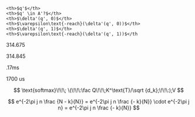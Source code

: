     <th>$q'$</th>
    <th>$q' \in A'?$</th>
    <th>$\delta'(q', 0)$</th>
    <th>$\varepsilon\text{-reach}(\delta'(q', 0))$</th>
    <th>$\delta'(q', 1)$</th>
    <th>$\varepsilon\text{-reach}(\delta'(q', 1))$</th

314.675

314.845

.17ms

1700 us

$$
\text{softmax}\!\!\; \(\!\!\:\fac Q\!\!\;K^\text{T}/\sqrt {d_k};\!\!\:);V
$$


$$
e^{-2\pi j n \frac {N - k}{N}} = e^{-2\pi j n \frac {- k}{N}} \cdot e^{-2\pi j n} =  e^{-2\pi j n \frac {- k}{N}}
$$

